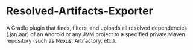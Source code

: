 # Resolved-Artifacts-Exporter
A Gradle plugin that finds, filters, and uploads all resolved dependencies (.jar/.aar) of an Android or any JVM project to a specified private Maven repository (such as Nexus, Artifactory, etc.).
